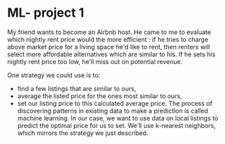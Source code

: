 # ML- project 1
My friend wants to become an Airbnb host. He came to me to evaluate which nightly rent price would the more efficient : if he tries to charge above market price for a living space he'd like to rent, then renters will select more affordable alternatives which are similar to his. If he sets his nightly rent price too low, he'll miss out on potential revenue.

One strategy we could use is to:

- find a few listings that are similar to ours,
- average the listed price for the ones most similar to ours,
- set our listing price to this calculated average price.
The process of discovering patterns in existing data to make a prediction is called machine learning. In our case, we want to use data on local listings to predict the optimal price for us to set. We'll use k-nearest neighbors, which mirrors the strategy we just described.

